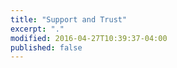```yaml
---
title: "Support and Trust"
excerpt: "."
modified: 2016-04-27T10:39:37-04:00
published: false
---
```


